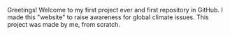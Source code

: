 Greetings! 
Welcome to my first project ever and first repository in GitHub. I made this "website" to raise awareness for global climate issues.
This project was made by me, from scratch.
